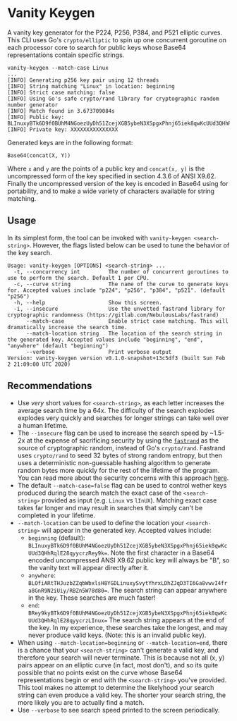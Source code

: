 # Vanity Keygen

A vanity key generator for the P224, P256, P384, and P521 elliptic curves. This CLI uses Go's `crypto/elliptic` to spin up one concurrent goroutine on each processor core to search for public keys whose Base64 representations contain specific strings.

```
vanity-keygen --match-case Linux
...
[INFO] Generating p256 key pair using 12 threads
[INFO] String matching "Linux" in location: beginning
[INFO] Strict case matching: false
[INFO] Using Go's safe crypto/rand library for cryptographic random number generator
[INFO] Match found in 3.673709084s
[INFO] Public key:  BLInuxyBTk6D9f0BUhM4NGoezUyDh51ZcejXGB5ybeN3XSpgxPhnj65iek8qwKcUUd3QHhRqlE28qyycrzRey9k=
[INFO] Private key: XXXXXXXXXXXXXXX
```

Generated keys are in the following format:

```
Base64(concat(X, Y))
```

Where `x` and `y` are the points of a public key and `concat(x, y)` is the uncompressed form of the key specified in section 4.3.6 of ANSI X9.62. Finally the uncompressed version of the key is encoded in Base64 using for portability, and to make a wide variety of characters available for string matching.

## Usage

In its simplest form, the tool can be invoked with `vanity-keygen <search-string>`. However, the flags listed below can be used to tune the behavior of the key search.

```
Usage: vanity-keygen [OPTIONS] <search-string> ...
  -t, --concurrency int         The number of concurrent goroutines to use to perform the search. Default 1 per CPU.
  -c, --curve string            The name of the curve to generate keys for. Accepted values include "p224", "p256", "p384", "p521". (default "p256")
  -h, --help                    Show this screen.
  -i, --insecure                Use the unvetted fastrand library for cryptographic randomness (https://gitlab.com/NebulousLabs/fastrand)
      --match-case              Enable strict case matching. This will dramatically increase the search time.
      --match-location string   The location of the search string in the generated key. Accepted values include "beginning", "end", "anywhere" (default "beginning")
      --verbose                 Print verbose output
Version: vanity-keygen version v0.1.0-snapshot+13c5df3 (built Sun Feb  2 21:09:00 UTC 2020)
```

## Recommendations

* Use *very* short values for `<search-string>`, as each letter increases the average search time by a 64x. The difficulty of the search explodes explodes very quickly and searches for longer strings can take well over a human lifetime.
* The `--insecure` flag can be used to increase the search speed by ~1.5-2x at the expense of sacrificing security by using the [`fastrand`](https://gitlab.com/NebulousLabs/fastrand) as the source of cryptographic random, instead of Go's `crypto/rand`. Fastrand uses `crypto/rand` to seed 32 bytes of strong random entropy, but then uses a deterministic non-guessable hashing algorithm to generate random bytes more quickly for the rest of the lifetime of the program. You can read more about the security concerns with this approach [here](https://gitlab.com/NebulousLabs/fastrand#security).
* The default `--match-case=false` flag can be used to control wether keys produced during the search match the exact case of the `<search-string>` provided as input (e.g. `Linux` vs `lInUX`). Matching exact case takes far longer and may result in searches that simply can't be completed in your lifetime.
* `--match-location` can be used to define the location your `<search-string>` will appear in the generated key. Accepted values include:
  * `beginning` (default): `BLInuxyBTk6D9f0BUhM4NGoezUyDh51ZcejXGB5ybeN3XSpgxPhnj65iek8qwKcUUd3QHhRqlE28qyycrzRey9k=`. Note the first character in a Base64 encoded uncompressed ANSI X9.62 public key will always be "B", so the vanity text will appear directly after it.
  * `anywhere`: `BLOfiARtTHJuzbZZqbWbxlsH8YGDLinuxySvytYhrxLDhZJqD3TI6Ga8vwvI4fra8GnR9N2iUiy/RBZn5W78d80=`. The search string can appear anywhere in the key. These searches are much faster!
  * `end`: `BRey9kyBTk6D9f0BUhM4NGoezUyDh51ZcejXGB5ybeN3XSpgxPhnj65iek8qwKcUUd3QHhRqlE28qyycrzLInux=` The search string appears at the end of the key. In my experience, these searches take the longest, and may never produce valid keys. (Note: this is an invalid public key).
* When using `--match-location=beginning` or `--match-location=end`, there is a chance that your `<search-string>` can't generate a valid key, and therefore your search will never terminate. This is because not all (x, y) pairs appear on an elliptic curve (in fact, most don't), and so its quite possible that no points exist on the curve whose Base64 representations begin or end with the `<search-string>` you've provided. This tool makes no attempt to determine the likelyhood your search string can even produce a valid key. The shorter your search string, the more likely you are to actually find a match.
* Use `--verbose` to see search speed printed to the screen periodically.
